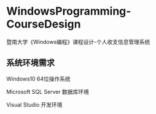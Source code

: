# WindowsProgramming-CourseDesign
暨南大学《Windows编程》课程设计-个人收支信息管理系统


## 系统环境需求
Windows10 64位操作系统

Microsoft SQL Server 数据库环境

Visual Studio 开发环境
